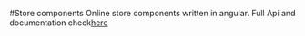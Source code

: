 #Store components
Online store components written in angular.
Full Api and documentation check[here](https://nodeart.github.io/)

